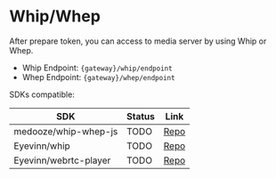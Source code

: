 # Whip/Whep

After prepare token, you can access to media server by using Whip or Whep.

- Whip Endpoint: `{gateway}/whip/endpoint`
- Whep Endpoint: `{gateway}/whep/endpoint`

SDKs compatible:

| SDK | Status | Link |
| --- | --- | --- |
| medooze/whip-whep-js | TODO | [Repo](https://github.com/medooze/whip-whep-js) |
| Eyevinn/whip | TODO | [Repo](https://github.com/Eyevinn/whip) |
| Eyevinn/webrtc-player | TODO | [Repo](https://github.com/Eyevinn/webrtc-player) |